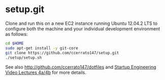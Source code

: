 setup.git
=========
Clone and run this on a new EC2 instance running Ubuntu 12.04.2 LTS to
configure both the machine and your individual development environment as
follows:

```sh
cd $HOME
sudo apt-get install -y git-core
git clone https://github.com/ccerrato147/setup.git
./setup/setup.sh   
```

See also http://github.com/ccerrato147/dotfiles and
[Startup Engineering Video Lectures 4a/4b](https://class.coursera.org/startup-001/lecture/index)
for more details.





